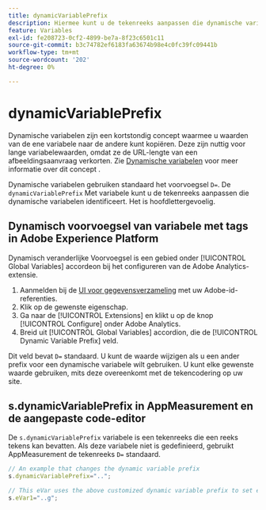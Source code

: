```yaml
---
title: dynamicVariablePrefix
description: Hiermee kunt u de tekenreeks aanpassen die dynamische variabelen identificeert.
feature: Variables
exl-id: fe208723-0cf2-4899-be7a-8f23c6501c11
source-git-commit: b3c74782ef6183fa63674b98e4c0fc39fc09441b
workflow-type: tm+mt
source-wordcount: '202'
ht-degree: 0%

---
```


# dynamicVariablePrefix

Dynamische variabelen zijn een kortstondig concept waarmee u waarden van de ene variabele naar de andere kunt kopiëren. Deze zijn nuttig voor lange variabelewaarden, omdat ze de URL-lengte van een afbeeldingsaanvraag verkorten. Zie [Dynamische variabelen](../page-vars/dynamic-variables.md) voor meer informatie over dit concept .

Dynamische variabelen gebruiken standaard het voorvoegsel `D=`. De `dynamicVariablePrefix` Met variabele kunt u de tekenreeks aanpassen die dynamische variabelen identificeert. Het is hoofdlettergevoelig.

## Dynamisch voorvoegsel van variabele met tags in Adobe Experience Platform

Dynamisch veranderlijke Voorvoegsel is een gebied onder [!UICONTROL Global Variables] accordeon bij het configureren van de Adobe Analytics-extensie.

1. Aanmelden bij de [UI voor gegevensverzameling](https://experience.adobe.com/data-collection) met uw Adobe-id-referenties.
2. Klik op de gewenste eigenschap.
3. Ga naar de [!UICONTROL Extensions] en klikt u op de knop [!UICONTROL Configure] onder Adobe Analytics.
4. Breid uit [!UICONTROL Global Variables] accordion, die de [!UICONTROL Dynamic Variable Prefix] veld.

Dit veld bevat `D=` standaard. U kunt de waarde wijzigen als u een ander prefix voor een dynamische variabele wilt gebruiken. U kunt elke gewenste waarde gebruiken, mits deze overeenkomt met de tekencodering op uw site.

## s.dynamicVariablePrefix in AppMeasurement en de aangepaste code-editor

De `s.dynamicVariablePrefix` variabele is een tekenreeks die een reeks tekens kan bevatten. Als deze variabele niet is gedefinieerd, gebruikt AppMeasurement de tekenreeks `D=` standaard.

```js
// An example that changes the dynamic variable prefix
s.dynamicVariablePrefix="..";

// This eVar uses the above customized dynamic variable prefix to set eVar to page URL
s.eVar1="..g";
```
